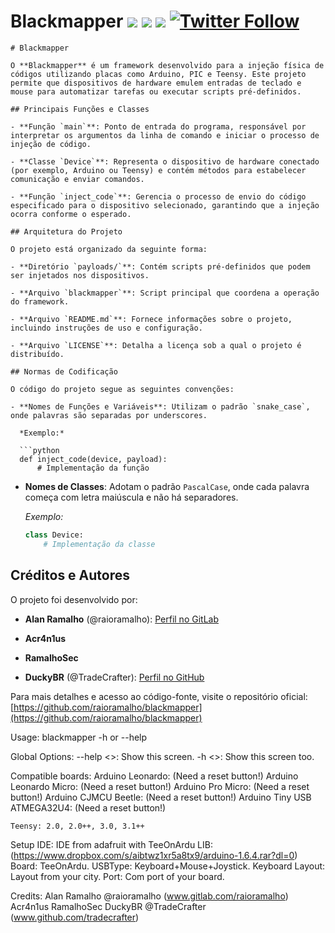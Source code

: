 # Blackmapper [![](https://img.shields.io/github/last-commit/raioramalho/blackmapper.svg)](https://github.com/raioramalho/blackmapper/releases/) [![](https://img.shields.io/github/release-date/raioramalho/blackmapper.svg?style=popout)](https://github.com/raioramalho/blackmapper) [![](https://img.shields.io/github/release/raioramalho/blackmapper.svg?style=popout)](https://github.com/raioramalho/blackmapper/releases) [![Twitter Follow](https://img.shields.io/twitter/follow/raioramalho.svg?style=social&label=Follow)](https://twitter.com/raioramalho)

```
# Blackmapper

O **Blackmapper** é um framework desenvolvido para a injeção física de códigos utilizando placas como Arduino, PIC e Teensy. Este projeto permite que dispositivos de hardware emulem entradas de teclado e mouse para automatizar tarefas ou executar scripts pré-definidos.

## Principais Funções e Classes

- **Função `main`**: Ponto de entrada do programa, responsável por interpretar os argumentos da linha de comando e iniciar o processo de injeção de código.

- **Classe `Device`**: Representa o dispositivo de hardware conectado (por exemplo, Arduino ou Teensy) e contém métodos para estabelecer comunicação e enviar comandos.

- **Função `inject_code`**: Gerencia o processo de envio do código especificado para o dispositivo selecionado, garantindo que a injeção ocorra conforme o esperado.

## Arquitetura do Projeto

O projeto está organizado da seguinte forma:

- **Diretório `payloads/`**: Contém scripts pré-definidos que podem ser injetados nos dispositivos.

- **Arquivo `blackmapper`**: Script principal que coordena a operação do framework.

- **Arquivo `README.md`**: Fornece informações sobre o projeto, incluindo instruções de uso e configuração.

- **Arquivo `LICENSE`**: Detalha a licença sob a qual o projeto é distribuído.

## Normas de Codificação

O código do projeto segue as seguintes convenções:

- **Nomes de Funções e Variáveis**: Utilizam o padrão `snake_case`, onde palavras são separadas por underscores.

  *Exemplo:*

  ```python
  def inject_code(device, payload):
      # Implementação da função
  ```

- **Nomes de Classes**: Adotam o padrão `PascalCase`, onde cada palavra começa com letra maiúscula e não há separadores.

  *Exemplo:*

  ```python
  class Device:
      # Implementação da classe
  ```

## Créditos e Autores

O projeto foi desenvolvido por:

- **Alan Ramalho** (@raioramalho): [Perfil no GitLab](https://gitlab.com/raioramalho)

- **Acr4n1us**

- **RamalhoSec**

- **DuckyBR** (@TradeCrafter): [Perfil no GitHub](https://github.com/tradecrafter)

Para mais detalhes e acesso ao código-fonte, visite o repositório oficial: [https://github.com/raioramalho/blackmapper](https://github.com/raioramalho/blackmapper)


Usage: blackmapper -h or --help

Global Options:
	--help <>: Show this screen.
	-h <>: Show this screen too.

Compatible boards:
    Arduino Leonardo: (Need a reset button!)
    Arduino Leonardo Micro: (Need a reset button!)
    Arduino Pro Micro: (Need a reset button!)
    Arduino CJMCU Beetle: (Need a reset button!)
    Arduino Tiny USB ATMEGA32U4: (Need a reset button!)

    Teensy: 2.0, 2.0++, 3.0, 3.1++

Setup IDE:
    IDE from adafruit with TeeOnArdu LIB: (https://www.dropbox.com/s/aibtwz1xr5a8tx9/arduino-1.6.4.rar?dl=0)
    Board: TeeOnArdu.
    USBType: Keyboard+Mouse+Joystick.
    Keyboard Layout: Layout from your city.
    Port: Com port of your board.

Credits:
    Alan Ramalho @raioramalho (www.gitlab.com/raioramalho)
    Acr4n1us
    RamalhoSec
    DuckyBR @TradeCrafter (www.github.com/tradecrafter)
